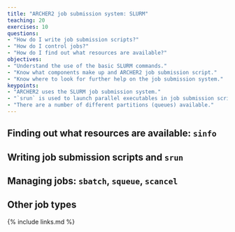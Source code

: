 ```yaml
---
title: "ARCHER2 job submission system: SLURM"
teaching: 20
exercises: 10
questions:
- "How do I write job submission scripts?"
- "How do I control jobs?"
- "How do I find out what resources are available?"
objectives:
- "Understand the use of the basic SLURM commands."
- "Know what components make up and ARCHER2 job submission script."
- "Know where to look for further help on the job submission system."
keypoints:
- "ARCHER2 uses the SLURM job submission system."
- "`srun` is used to launch parallel executables in job submission scripts."
- "There are a number of different partitions (queues) available."
---
```


## Finding out what resources are available: `sinfo`

## Writing job submission scripts and `srun`

## Managing jobs: `sbatch`, `squeue`, `scancel`

## Other job types

{% include links.md %}


